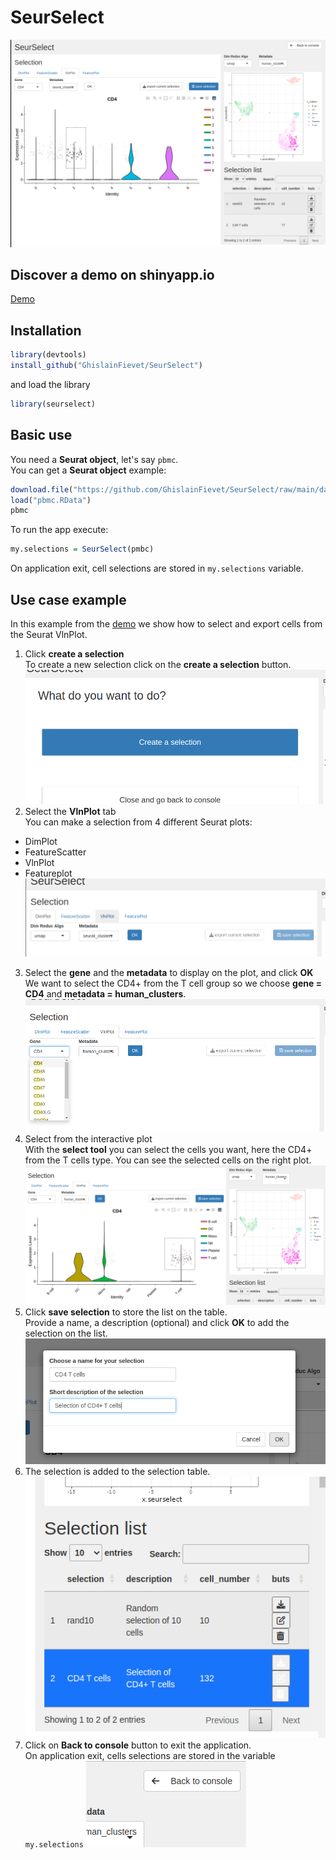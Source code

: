 # SeurSelect

![presentation view](https://raw.githubusercontent.com/GhislainFievet/SeurSelect/main/im/main_panel.png)

## Discover a demo on shinyapp.io
[Demo](https://gfievetinserm.shinyapps.io/seurselect/)

## Installation
```R
library(devtools)
install_github("GhislainFievet/SeurSelect")
```
and load the library
```R
library(seurselect)
```

## Basic use

You need a **Seurat object**, let's say ```pbmc```.  
You can get a **Seurat object** example:
```R
download.file("https://github.com/GhislainFievet/SeurSelect/raw/main/data/pbmc.RData","pbmc.RData")
load("pbmc.RData")
pbmc
```

To run the app execute:
```R
my.selections = SeurSelect(pmbc)
```
On application exit, cell selections are stored in ```my.selections``` variable.



## Use case example
In this example from the [demo](https://gfievetinserm.shinyapps.io/seurselect/) we show how to select and export cells from the Seurat VlnPlot.
1. Click **create a selection**  
To create a new selection click on the **create a selection** button.
![create a selection](https://raw.githubusercontent.com/GhislainFievet/SeurSelect/main/im/ss_1.png)
2. Select the **VlnPlot** tab  
You can make a selection from 4 different Seurat plots: 
- DimPlot
- FeatureScatter
- VlnPlot
- Featureplot
![Select plot](https://raw.githubusercontent.com/GhislainFievet/SeurSelect/main/im/ss_2.png)
3. Select the **gene** and the **metadata** to display on the plot, and click **OK**  
We want to select the CD4+ from the T cell group so we choose **gene = CD4** and **metadata = human_clusters**.
![choose gene and metadata](https://raw.githubusercontent.com/GhislainFievet/SeurSelect/main/im/ss_3.png)
4. Select from the interactive plot  
With the **select tool** you can select the cells you want, here the CD4+ from the T cells type. You can see the selected cells on the right plot.
![make the selection](https://raw.githubusercontent.com/GhislainFievet/SeurSelect/main/im/ss_4.png)
5. Click **save selection** to store the list on the table.  
Provide a name, a description (optional) and click **OK** to add the selection on the list.
![save selection](https://raw.githubusercontent.com/GhislainFievet/SeurSelect/main/im/ss_5.png)
6. The selection is added to the selection table.  
![selection table](https://raw.githubusercontent.com/GhislainFievet/SeurSelect/main/im/ss_6.png)
7. Click on **Back to console** button to exit the application.  
On application exit, cells selections are stored in the variable ```my.selections```
![close application](https://raw.githubusercontent.com/GhislainFievet/SeurSelect/main/im/ss_7.png)
